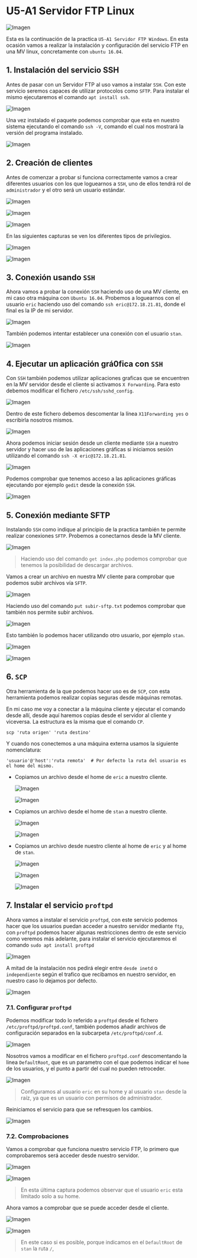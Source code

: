# U5-A1 Servidor FTP Linux

![Imagen](img/000.png)

Esta es la continuación de la practica `U5-A1 Servidor FTP Windows`. En esta ocasión vamos a realizar la instalación y configuración del servicio FTP en una MV linux, concretamente con `ubuntu 16.04`.

## 1. Instalación del servicio SSH

Antes de pasar con un Servidor FTP al uso vamos a instalar `SSH`. Con este servicio seremos capaces de utilizar protocolos como `SFTP`. Para instalar el mismo ejecutaremos el comando `apt install ssh`.

![Imagen](img/001.png)

Una vez instalado el paquete podemos comprobar que esta en nuestro sistema ejecutando el comando `ssh -V`,  comando el cual nos mostrará la versión del programa instalado.

![Imagen](img/002.png)

## 2. Creación de clientes

Antes de comenzar a probar si funciona correctamente vamos a crear diferentes usuarios con los que loguearnos a `SSH`, uno de ellos tendrá rol de `administrador` y el otro será un usuario estándar.

![Imagen](img/004.png)

![Imagen](img/005.png)

![Imagen](img/006.png)

En las siguientes capturas se ven los diferentes tipos de privilegios.

![Imagen](img/007.png)

![Imagen](img/008.png)

## 3. Conexión usando `SSH`

Ahora vamos a probar la conexión `SSH` haciendo uso de una MV cliente, en mi caso otra máquina con `Ubuntu 16.04`. Probemos a loguearnos con el usuario `eric` haciendo uso del comando `ssh eric@172.18.21.81`, donde el final es la IP de mi servidor.

![Imagen](img/010.png)

También podemos intentar establecer una conexión con el usuario `stan`.

![Imagen](img/011.png)

## 4. Ejecutar un aplicación grá0fica con `SSH`

Con `SSH` también podemos utilizar aplicaciones graficas que se encuentren en la MV servidor desde el cliente si activamos `X Forwarding`. Para esto debemos modificar el fichero `/etc/ssh/sshd_config`.

![Imagen](img/012.png)

Dentro de este fichero debemos descomentar la línea `X11Forwarding yes` o escribirla nosotros mismos.

![Imagen](img/013.png)

Ahora podemos iniciar sesión desde un cliente mediante `SSH` a nuestro servidor y hacer uso de las aplicaciones gráficas si iniciamos sesión utilizando el comando `ssh -X eric@172.18.21.81`.

![Imagen](img/014.png)

Podemos comprobar que tenemos acceso a las aplicaciones gráficas ejecutando por ejemplo `gedit` desde la conexión `SSH`.

![Imagen](img/015.png)

## 5. Conexión mediante SFTP

Instalando `SSH` como indique al principio de la practica también te permite realizar conexiones `SFTP`. Probemos a conectarnos desde la MV cliente.

![Imagen](img/016.png)

> Haciendo uso del comando `get index.php` podemos comprobar que tenemos la posibilidad de descargar archivos.

Vamos a crear un archivo en nuestra MV cliente para comprobar que podemos subir archivos vía `SFTP`.

![Imagen](img/017.png)

Haciendo uso del comando `put subir-sftp.txt` podemos comprobar que también nos permite subir archivos.

![Imagen](img/018.png)

Esto también lo podemos hacer utilizando otro usuario, por ejemplo `stan`.

![Imagen](img/019.png)

![Imagen](img/020.png)

## 6. `SCP`

Otra herramienta de la que podemos hacer uso es de `SCP`, con esta herramienta podemos realizar copias seguras desde máquinas remotas.

En mi caso me voy a conectar a la máquina cliente y ejecutar el comando desde allí, desde aquí haremos copias desde el servidor al cliente y viceversa. La estructura es la misma que el comando `CP`.
```
scp 'ruta origen' 'ruta destino'
```
Y cuando nos conectemos a una máquina externa usamos la siguiente nomenclatura:

```
'usuario'@'host':'ruta remota'  # Por defecto la ruta del usuario es el home del mismo.
```

- Copiamos un archivo desde el home de `eric` a nuestro cliente.

  ![Imagen](img/023.png)

  ![Imagen](img/021.png)

- Copiamos un archivo desde el home de `stan` a nuestro cliente.

  ![Imagen](img/024.png)

  ![Imagen](img/022.png)

- Copiamos un archivo desde nuestro cliente al home de `eric` y al home de `stan`.

  ![Imagen](img/025.png)

  ![Imagen](img/026.png)

  ![Imagen](img/027.png)

## 7. Instalar el servicio `proftpd`

Ahora vamos a instalar el servicio `proftpd`, con este servicio podemos hacer que los usuarios puedan acceder a nuestro servidor mediante `ftp`, con `proftpd` podemos hacer algunas restricciones dentro de este servicio como veremos más adelante, para instalar el servicio ejecutaremos el comando `sudo apt install proftpd`

![Imagen](img/028.png)

A mitad de la instalación nos pedirá elegir entre `desde inetd` o `independiente` según el trafico que recibamos en nuestro servidor, en nuestro caso lo dejamos por defecto.

![Imagen](img/029.png)

### 7.1. Configurar `proftpd`

Podemos modificar todo lo referido a `proftpd` desde el fichero `/etc/proftpd/proftpd.conf`, también podemos añadir archivos de configuración separados en la subcarpeta `/etc/proftpd/conf.d`.

![Imagen](img/030.png)

Nosotros vamos a modificar en el fichero `proftpd.conf` descomentando la linea `DefaultRoot`, que es un parametro con el que podemos indicar el `home` de los usuarios, y el punto a partir del cual no pueden retroceder.

![Imagen](img/031.png)

> Configuramos al usuario `eric` en su home y al usuario `stan` desde la raíz, ya que es un usuario con permisos de administrador.

Reiniciamos el servicio para que se refresquen los cambios.

![Imagen](img/032.png)

### 7.2. Comprobaciones

Vamos a comprobar que funciona nuestro servicio FTP, lo primero que comprobaremos será acceder desde nuestro servidor.

![Imagen](img/033.png)

![Imagen](img/033-1.png)

> En esta última captura podemos observar que el usuario `eric` esta limitado solo a su home.

Ahora vamos a comprobar que se puede acceder desde el cliente.

![Imagen](img/034.png)

![Imagen](img/035.png)

> En este caso si es posible, porque indicamos en el `DefaultRoot` de `stan` la ruta `/`,
